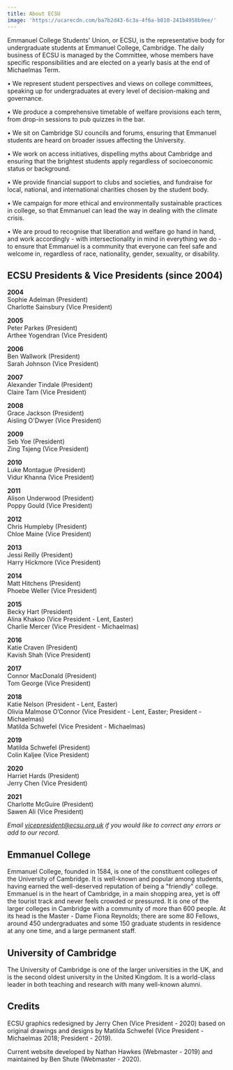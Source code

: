 ```yaml
---
title: About ECSU
image: 'https://ucarecdn.com/ba7b2d43-6c3a-4f6a-b810-241b4958b9ee/'
---
```

Emmanuel College Students' Union, or ECSU, is the representative body for undergraduate students at Emmanuel College, Cambridge. The daily business of ECSU is managed by the Committee, whose members have specific responsibilities and are elected on a yearly basis at the end of Michaelmas Term.

• We represent student perspectives and views on college committees, speaking up for undergraduates at every level of decision-making and governance. 

• We produce a comprehensive timetable of welfare provisions each term, from drop-in sessions to pub quizzes in the bar. 

• We sit on Cambridge SU councils and forums, ensuring that Emmanuel students are heard on broader issues affecting the University. 

• We work on access initiatives, dispelling myths about Cambridge and ensuring that the brightest students apply regardless of socioeconomic status or background. 

• We provide financial support to clubs and societies, and fundraise for local, national, and international charities chosen by the student body. 

• We campaign for more ethical and environmentally sustainable practices in college, so that Emmanuel can lead the way in dealing with the climate crisis.

• We are proud to recognise that liberation and welfare go hand in hand, and work accordingly - with intersectionality in mind in everything we do - to ensure that Emmanuel is a community that everyone can feel safe and welcome in, regardless of race, nationality, gender, sexuality, or disability.

## ECSU Presidents & Vice Presidents (since 2004)

**2004**\
Sophie Adelman (President)\
Charlotte Sainsbury (Vice President)

**2005**\
Peter Parkes (President)\
Arthee Yogendran (Vice President)

**2006**\
Ben Wallwork (President)\
Sarah Johnson (Vice President)

**2007**\
Alexander Tindale (President)\
Claire Tarn (Vice President)

**2008**\
Grace Jackson (President)\
Aisling O'Dwyer (Vice President)

**2009**\
Seb Yoe (President)\
Zing Tsjeng (Vice President)

**2010**\
Luke Montague (President)\
Vidur Khanna (Vice President)

**2011**\
Alison Underwood (President)\
Poppy Gould (Vice President)

**2012**\
Chris Humpleby (President)\
Chloe Maine (Vice President)

**2013**\
Jessi Reilly (President)\
Harry Hickmore (Vice President)

**2014**\
Matt Hitchens (President)\
Phoebe Weller (Vice President)

**2015**\
Becky Hart (President)\
Alina Khakoo (Vice President - Lent, Easter)\
Charlie Mercer (Vice President - Michaelmas)

**2016**\
Katie Craven (President)\
Kavish Shah (Vice President)

**2017**\
Connor MacDonald (President)\
Tom George (Vice President)

**2018**\
Katie Nelson (President - Lent, Easter)\
Olivia Malmose O’Connor (Vice President - Lent, Easter; President - Michaelmas)\
Matilda Schwefel (Vice President - Michaelmas)

**2019**\
Matilda Schwefel (President)\
Colin Kaljee (Vice President)

**2020**\
Harriet Hards (President)\
Jerry Chen (Vice President)

**2021**\
Charlotte McGuire (President)\
Sawen Ali (Vice President)

_Email vicepresident@ecsu.org.uk if you would like to correct any errors or add to our record._

## Emmanuel College

Emmanuel College, founded in 1584, is one of the constituent colleges of the University of Cambridge. It is well-known and popular among students, having earned the well-deserved reputation of being a "friendly" college. Emmanuel is in the heart of Cambridge, in a main shopping area, yet is off the tourist track and never feels crowded or pressured. It is one of the larger colleges in Cambridge with a community of more than 600 people. At its head is the Master - Dame Fiona Reynolds; there are some 80 Fellows, around 450 undergraduates and some 150 graduate students in residence at any one time, and a large permanent staff.

## University of Cambridge

The University of Cambridge is one of the larger universities in the UK, and is the second oldest university in the United Kingdom. It is a world-class leader in both teaching and research with many well-known alumni.

## Credits

ECSU graphics redesigned by Jerry Chen (Vice President - 2020) based on original drawings and designs by Matilda Schwefel (Vice President - Michaelmas 2018; President - 2019). 

Current website developed by Nathan Hawkes (Webmaster - 2019) and maintained by Ben Shute (Webmaster - 2020).
